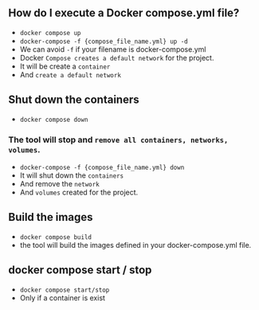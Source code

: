 
## How do I execute a Docker compose.yml file?
- `docker compose up`
- `docker-compose -f {compose_file_name.yml} up -d`
- We can avoid `-f` if your filename is docker-compose.yml
- Docker `Compose creates a default network` for the project.
- It will be create a `container` 
- And `create a default network`

## Shut down the containers

- `docker compose down`
### The tool will stop and `remove all containers, networks, volumes`.
- `docker-compose -f {compose_file_name.yml} down` 
- It will shut down the `containers` 
- And remove the `network`
- And `volumes` created for the project.

## Build the images
- `docker compose build`
- the tool will build the images defined in your docker-compose.yml file. 

## docker compose start / stop
- `docker compose start/stop`
- Only if a container is exist